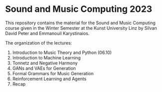 # Sound and Music Computing 2023

This repository contains the material for the Sound and Music Computing course given in the Winter Semester at the Kunst University Linz by Silvan David Peter and Emmanouil Karystinaios.

The organization of the lectures:

1. Introduction to Music Theory and Python (06.10)
2. Introduction to Machine Learning 
3. Tonnetz and Negative Harmony
4. GANs and VAEs for Generation
5. Formal Grammars for Music Generation
6. Reinforcement Learning and Agents
7. Recap


